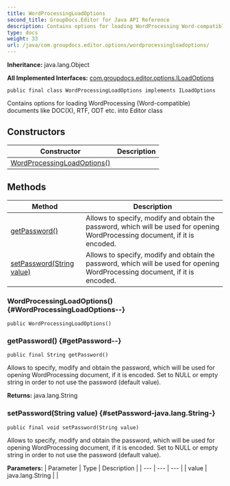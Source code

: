 ```yaml
---
title: WordProcessingLoadOptions
second_title: GroupDocs.Editor for Java API Reference
description: Contains options for loading WordProcessing Word-compatible documents like DOCX RTF ODT etc. into Editor class
type: docs
weight: 33
url: /java/com.groupdocs.editor.options/wordprocessingloadoptions/
---
```

**Inheritance:**
java.lang.Object

**All Implemented Interfaces:**
[com.groupdocs.editor.options.ILoadOptions](../../com.groupdocs.editor.options/iloadoptions)
```
public final class WordProcessingLoadOptions implements ILoadOptions
```

Contains options for loading WordProcessing (Word-compatible) documents like DOC(X), RTF, ODT etc. into Editor class
## Constructors

| Constructor | Description |
| --- | --- |
| [WordProcessingLoadOptions()](#WordProcessingLoadOptions--) |  |
## Methods

| Method | Description |
| --- | --- |
| [getPassword()](#getPassword--) | Allows to specify, modify and obtain the password, which will be used for opening WordProcessing document, if it is encoded. |
| [setPassword(String value)](#setPassword-java.lang.String-) | Allows to specify, modify and obtain the password, which will be used for opening WordProcessing document, if it is encoded. |
### WordProcessingLoadOptions() {#WordProcessingLoadOptions--}
```
public WordProcessingLoadOptions()
```


### getPassword() {#getPassword--}
```
public final String getPassword()
```


Allows to specify, modify and obtain the password, which will be used for opening WordProcessing document, if it is encoded. Set to NULL or empty string in order to not use the password (default value).

**Returns:**
java.lang.String
### setPassword(String value) {#setPassword-java.lang.String-}
```
public final void setPassword(String value)
```


Allows to specify, modify and obtain the password, which will be used for opening WordProcessing document, if it is encoded. Set to NULL or empty string in order to not use the password (default value).

**Parameters:**
| Parameter | Type | Description |
| --- | --- | --- |
| value | java.lang.String |  |

